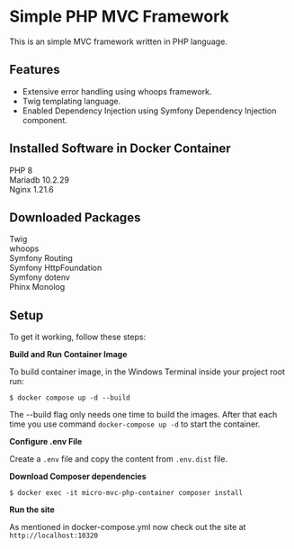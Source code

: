 # Simple PHP MVC Framework

This is an simple MVC framework written in PHP language.

## Features
- Extensive error handling using whoops framework.
- Twig templating language.
- Enabled Dependency Injection using Symfony Dependency Injection component.

## Installed Software in Docker Container
PHP 8 \
Mariadb 10.2.29 \
Nginx 1.21.6

## Downloaded Packages
Twig \
whoops \
Symfony Routing \
Symfony HttpFoundation \
Symfony dotenv \
Phinx 
Monolog

## Setup
To get it working, follow these steps:

**Build and Run Container Image**

To build container image, in the Windows Terminal inside your project root run: 
```
$ docker compose up -d --build
```
The --build flag only needs one time to build the images. After that each time you use command
`docker-compose up -d` to start the container.

**Configure .env File**

Create a `.env` file and copy the content from `.env.dist` file.

**Download Composer dependencies**

```
$ docker exec -it micro-mvc-php-container composer install
```

**Run the site**

As mentioned in docker-compose.yml now check out the site at `http://localhost:10320`
